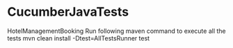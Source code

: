 # CucumberJavaTests
HotelManagementBooking
Run following maven command to execute all the tests
mvn clean install -Dtest=AllTestsRunner test
